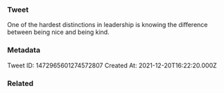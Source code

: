### Tweet
One of the hardest distinctions in leadership is knowing the difference between being nice and being kind.

### Metadata
Tweet ID: 1472965601274572807
Created At: 2021-12-20T16:22:20.000Z

### Related

